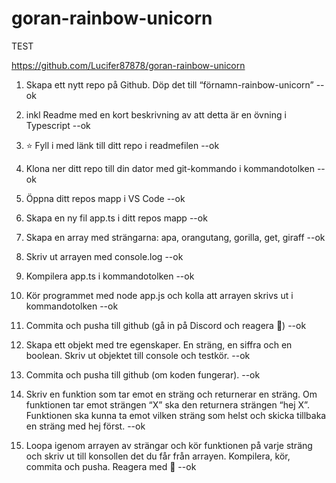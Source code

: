 # goran-rainbow-unicorn
TEST


https://github.com/Lucifer87878/goran-rainbow-unicorn




1. Skapa ett nytt repo på Github. Döp det till “förnamn-rainbow-unicorn” --ok

2. inkl Readme med en kort beskrivning av att detta är en övning i Typescript --ok

3. ⭐ Fyll i med länk till ditt repo i readmefilen --ok

4. Klona ner ditt repo till din dator med git-kommando i kommandotolken --ok

5. Öppna ditt repos mapp i VS Code --ok 

6. Skapa en ny fil app.ts i ditt repos mapp --ok

7. Skapa en array med strängarna: apa, orangutang, gorilla, get, giraff --ok

8. Skriv ut arrayen med console.log --ok

9. Kompilera app.ts i kommandotolken --ok

10. Kör programmet med node app.js och kolla att arrayen skrivs ut i kommandotolken --ok

11. Commita och pusha till github (gå in på Discord och reagera 💪) --ok

12. Skapa ett objekt med tre egenskaper. En sträng, en siffra och en boolean. Skriv ut objektet till console och testkör. --ok

13. Commita och pusha till github (om koden fungerar). --ok

14. Skriv en funktion som tar emot en sträng och returnerar en sträng. Om funktionen tar emot strängen “X” ska den returnera strängen “hej X”. Funktionen ska kunna ta emot vilken sträng som helst och skicka tillbaka en sträng med hej först. --ok

15. Loopa igenom arrayen av strängar och kör funktionen på varje sträng och skriv ut till konsollen det du får från arrayen.
Kompilera, kör, commita och pusha. Reagera med 👑 --ok
